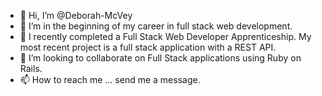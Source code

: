 - 👋 Hi, I’m @Deborah-McVey
- 👀 I’m in the beginning of my career in full stack web development.
- 🌱 I recently completed a Full Stack Web Developer Apprenticeship. My most recent project is a full stack application with a REST API. 
- 💞️ I’m looking to collaborate on Full Stack applications using Ruby on Rails.
- 📫 How to reach me ... send me a message.

<!---
Deborah-McVey/Deborah-McVey is a ✨ special ✨ repository because its `README.md` (this file) appears on your GitHub profile.
You can click the Preview link to take a look at your changes.
--->
